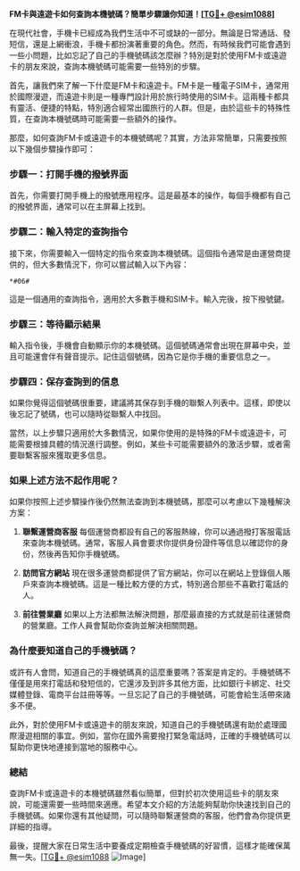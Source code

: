 **FM卡與遠遊卡如何查詢本機號碼？簡單步驟讓你知道！[[TG💪+ @esim1088](https://t.me/s/esim1088)]**

在現代社會，手機卡已經成為我們生活中不可或缺的一部分。無論是日常通話、發短信，還是上網衝浪，手機卡都扮演著重要的角色。然而，有時候我們可能會遇到一些小問題，比如忘記了自己的手機號碼該怎麼辦？特別是對於使用FM卡或遠遊卡的朋友來說，查詢本機號碼可能需要一些特別的步驟。

首先，讓我們來了解一下什麼是FM卡和遠遊卡。FM卡是一種電子SIM卡，通常用於國際漫遊，而遠遊卡則是一種專門設計用於旅行時使用的SIM卡。這兩種卡都具有靈活、便捷的特點，特別適合經常出國旅行的人群。但是，由於這些卡的特殊性質，在查詢本機號碼時可能需要一些額外的操作。

那麼，如何查詢FM卡或遠遊卡的本機號碼呢？其實，方法非常簡單，只需要按照以下幾個步驟操作即可：

### **步驟一：打開手機的撥號界面**
首先，你需要打開手機上的撥號應用程序。這是最基本的操作，每個手機都有自己的撥號界面，通常可以在主屏幕上找到。

### **步驟二：輸入特定的查詢指令**
接下來，你需要輸入一個特定的指令來查詢本機號碼。這個指令通常是由運營商提供的，但大多數情況下，你可以嘗試輸入以下內容：
```
*#06#
```
這是一個通用的查詢指令，適用於大多數手機和SIM卡。輸入完後，按下撥號鍵。

### **步驟三：等待顯示結果**
輸入指令後，手機會自動顯示你的本機號碼。這個號碼通常會出現在屏幕中央，並且可能還會伴有聲音提示。記住這個號碼，因為它是你手機的重要信息之一。

### **步驟四：保存查詢到的信息**
如果你覺得這個號碼很重要，建議將其保存到手機的聯繫人列表中。這樣，即使以後忘記了號碼，也可以隨時從聯繫人中找回。

當然，以上步驟只適用於大多數情況，如果你使用的是特殊的FM卡或遠遊卡，可能需要根據具體的情況進行調整。例如，某些卡可能需要額外的激活步驟，或者需要聯繫客服來獲取更多信息。

### **如果上述方法不起作用呢？**
如果你按照上述步驟操作後仍然無法查詢到本機號碼，那麼可以考慮以下幾種解決方案：

1. **聯繫運營商客服**
   每個運營商都設有自己的客服熱線，你可以通過撥打客服電話來查詢本機號碼。通常，客服人員會要求你提供身份證件等信息以確認你的身份，然後再告知你手機號碼。

2. **訪問官方網站**
   現在很多運營商都提供了官方網站，你可以在網站上登錄個人賬戶來查詢本機號碼。這是一種比較方便的方式，特別適合那些不喜歡打電話的人。

3. **前往營業廳**
   如果以上方法都無法解決問題，那麼最直接的方式就是前往運營商的營業廳。工作人員會幫助你查詢並解決相關問題。

### **為什麼要知道自己的手機號碼？**
或許有人會問，知道自己的手機號碼真的這麼重要嗎？答案是肯定的。手機號碼不僅僅是用來打電話和發短信的，它還涉及到許多其他方面，比如銀行卡綁定、社交媒體登錄、電商平台註冊等等。一旦忘記了自己的手機號碼，可能會給生活帶來諸多不便。

此外，對於使用FM卡或遠遊卡的朋友來說，知道自己的手機號碼還有助於處理國際漫遊相關的事宜。例如，當你在國外需要撥打緊急電話時，正確的手機號碼可以幫助你更快地連接到當地的服務中心。

### **總結**
查詢FM卡或遠遊卡的本機號碼雖然看似簡單，但對於初次使用這些卡的朋友來說，可能還需要一些時間來適應。希望本文介紹的方法能夠幫助你快速找到自己的手機號碼。如果你還有其他疑問，可以隨時聯繫運營商的客服，他們會為你提供更詳細的指導。

最後，提醒大家在日常生活中要養成定期檢查手機號碼的好習慣，這樣才能確保萬無一失。[[TG💪+ @esim1088](https://t.me/s/esim1088) ![Image](https://i.postimg.cc/4NQfJmqS/Snipaste-2025-05-13-00-14-12.png)]